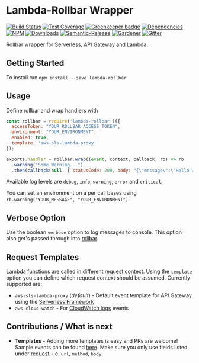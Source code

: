 # Lambda-Rollbar Wrapper

[![Build Status](https://img.shields.io/travis/simlu/lambda-rollbar/master.svg)](https://travis-ci.org/simlu/lambda-rollbar)
[![Test Coverage](https://img.shields.io/coveralls/simlu/lambda-rollbar/master.svg)](https://coveralls.io/github/simlu/lambda-rollbar?branch=master)
[![Greenkeeper badge](https://badges.greenkeeper.io/simlu/lambda-rollbar.svg)](https://greenkeeper.io/)
[![Dependencies](https://david-dm.org/simlu/lambda-rollbar/status.svg)](https://david-dm.org/simlu/lambda-rollbar)
[![NPM](https://img.shields.io/npm/v/lambda-rollbar.svg)](https://www.npmjs.com/package/lambda-rollbar)
[![Downloads](https://img.shields.io/npm/dt/lambda-rollbar.svg)](https://www.npmjs.com/package/lambda-rollbar)
[![Semantic-Release](https://github.com/simlu/js-gardener/blob/master/assets/icons/semver.svg)](https://github.com/semantic-release/semantic-release)
[![Gardener](https://github.com/simlu/js-gardener/blob/master/assets/badge.svg)](https://github.com/simlu/js-gardener)
[![Gitter](https://github.com/simlu/js-gardener/blob/master/assets/icons/gitter.svg)](https://gitter.im/simlu/lambda-rollbar)

Rollbar wrapper for Serverless, API Gateway and Lambda.

## Getting Started

To install run `npm install --save lambda-rollbar`

## Usage

Define rollbar and wrap handlers with
<!-- eslint-disable import/no-extraneous-dependencies, import/no-unresolved -->
```javascript
const rollbar = require('lambda-rollbar')({
  accessToken: "YOUR_ROLLBAR_ACCESS_TOKEN",
  environment: "YOUR_ENVIRONMENT",
  enabled: true,
  template: 'aws-sls-lambda-proxy'
});

exports.handler = rollbar.wrap((event, context, callback, rb) => rb
  .warning("Some Warning...")
  .then(callback(null, { statusCode: 200, body: "{\"message\":\"Hello World.\"}" })));
```

Available log levels are `debug`, `info`, `warning`, `error` and `critical`.

You can set an environment on a per call bases using `rb.warning("YOUR_MESSAGE", "YOUR_ENVIRONMENT")`.

## Verbose Option

Use the boolean `verbose` option to log messages to console. This option also get's passed through into [rollbar](https://github.com/rollbar/rollbar.js#verbose-option).

## Request Templates

Lambda functions are called in different [request context](https://rollbar.com/docs/notifier/rollbar.js/#rollbarlog-1). Using the `template` option you can define which request context should be assumed. Currently supported are:

- `aws-sls-lambda-proxy` (*default*) - Default event template for API Gateway using the [Serverless Framework](https://serverless.com/framework/docs/providers/aws/events/apigateway/)
- `aws-cloud-watch` - For [CloudWatch logs](http://docs.aws.amazon.com/lambda/latest/dg/eventsources.html#eventsources-cloudwatch-logs) events

## Contributions / What is next

- **Templates** - Adding more templates is easy and PRs are welcome! Sample events can be found [here](http://docs.aws.amazon.com/lambda/latest/dg/eventsources.html). Make sure you only use fields listed under [request](https://rollbar.com/docs/notifier/rollbar.js/#rollbarlog-1), i.e. `url`, `method`, `body`.
